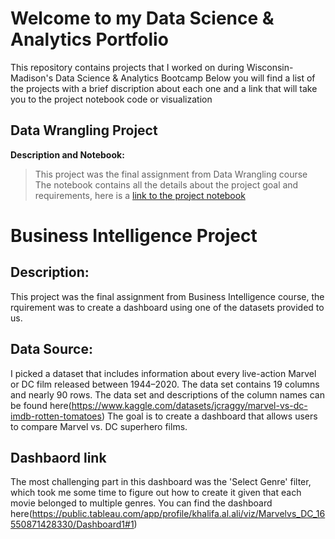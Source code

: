 # Welcome to my Data Science & Analytics Portfolio
This repository contains projects that I worked on during Wisconsin-Madison's Data Science & Analytics Bootcamp
Below you will find a list of the projects with a brief discription about each one and a link that will take you to the project notebook code or visualization 


## Data Wrangling Project
**Description and Notebook:**

> This project was the final assignment from Data Wrangling course
The notebook contains all the details about the project goal and requirements, here is a [link to the project notebook](https://github.com/kaialali/Data-Science-Portfolio/blob/main/Khalifa_Al_Ali_Data_Wrangling_Hotel_Project.ipynb)

# Business Intelligence Project
## Description: 
This project was the final assignment from Business Intelligence course, the rquirement was to create a dashboard using one of the datasets provided to us.
## Data Source: 
I picked a dataset that includes information about every live-action Marvel or DC film released between 1944–2020. The data set contains 19 columns and nearly 90 rows. The data set and descriptions of the column names can be found here(https://www.kaggle.com/datasets/jcraggy/marvel-vs-dc-imdb-rotten-tomatoes)
The goal is to create a dashboard that allows users to compare Marvel vs. DC superhero films.
## Dashbaord link
The most challenging part in this dashboard was the 'Select Genre' filter, which took me some time to figure out how to create it given that each movie belonged to multiple genres.
You can find the dashboard here(https://public.tableau.com/app/profile/khalifa.al.ali/viz/Marvelvs_DC_16550871428330/Dashboard1#1)
